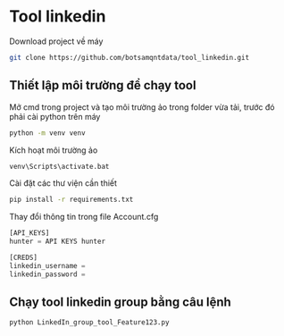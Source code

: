 # Tool linkedin
Download project về máy

```bash
git clone https://github.com/botsamqntdata/tool_linkedin.git
```
## Thiết lập môi trường để chạy tool
Mở cmd trong project và tạo môi trường ảo trong folder vừa tải, trước đó phải cài python trên máy
``` bash
python -m venv venv
```
Kích hoạt môi trường ảo
``` bash
venv\Scripts\activate.bat
```
Cài đặt các thư viện cần thiết
```bash
pip install -r requirements.txt
```
Thay đổi thông tin trong file Account.cfg
```python
[API_KEYS]
hunter = API KEYS hunter

[CREDS]
linkedin_username = 
linkedin_password = 
```

## Chạy tool linkedin group bằng câu lệnh
```bash
python LinkedIn_group_tool_Feature123.py
```
